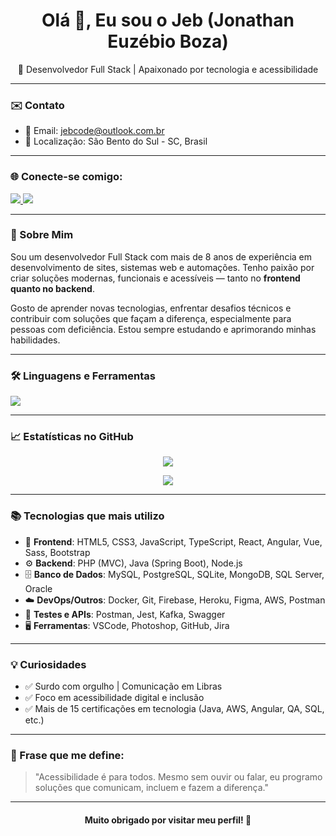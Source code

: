<h1 align="center">Olá 👋, Eu sou o Jeb (Jonathan Euzébio Boza)</h1>

<p align="center">
  🚀 Desenvolvedor Full Stack | Apaixonado por tecnologia e acessibilidade
</p>

---

### ✉️ Contato

- 📧 Email: [jebcode@outlook.com.br](mailto:jebcode@outlook.com.br)
- 📍 Localização: São Bento do Sul - SC, Brasil

---

### 🌐 Conecte-se comigo:

<p align="left">
  <a href="https://www.linkedin.com/in/jonathaneboza" target="_blank">
    <img src="https://img.shields.io/badge/-LinkedIn-%230077B5?style=for-the-badge&logo=linkedin&logoColor=white" />
  </a>
  <a href="mailto:jebcode@outlook.com.br">
    <img src="https://img.shields.io/badge/-Outlook-%230077B5?style=for-the-badge&logo=microsoftoutlook&logoColor=white" />
  </a>
</p>

---

### 🧠 Sobre Mim

Sou um desenvolvedor Full Stack com mais de 8 anos de experiência em desenvolvimento de sites, sistemas web e automações. Tenho paixão por criar soluções modernas, funcionais e acessíveis — tanto no **frontend quanto no backend**.

Gosto de aprender novas tecnologias, enfrentar desafios técnicos e contribuir com soluções que façam a diferença, especialmente para pessoas com deficiência. Estou sempre estudando e aprimorando minhas habilidades.

---

### 🛠️ Linguagens e Ferramentas

<p>
  <img src="https://skillicons.dev/icons?i=html,css,js,ts,react,vue,angular,php,java,spring,flutter,docker,nodejs,mysql,postgres,mongodb,sqlite,figma,aws,git,github,vscode,postman,redux,sass,kotlin,swift,bootstrap,firebase,heroku,c,cpp,cs,photoshop" />
</p>

---

### 📈 Estatísticas no GitHub

<p align="center">
  <img src="https://github-readme-stats.vercel.app/api/top-langs/?username=JonathanBoza&layout=compact&theme=tokyonight" />
</p>

<p align="center">
  <img src="https://github-readme-stats.vercel.app/api?username=JonathanBoza&show_icons=true&locale=pt-br&theme=tokyonight" />
</p>

---

### 📚 Tecnologias que mais utilizo

- 🧩 **Frontend**: HTML5, CSS3, JavaScript, TypeScript, React, Angular, Vue, Sass, Bootstrap  
- ⚙️ **Backend**: PHP (MVC), Java (Spring Boot), Node.js  
- 🗄️ **Banco de Dados**: MySQL, PostgreSQL, SQLite, MongoDB, SQL Server, Oracle  
- ☁️ **DevOps/Outros**: Docker, Git, Firebase, Heroku, Figma, AWS, Postman  
- 🧪 **Testes e APIs**: Postman, Jest, Kafka, Swagger  
- 🖥️ **Ferramentas**: VSCode, Photoshop, GitHub, Jira  

---

### 💡 Curiosidades

- ✅ Surdo com orgulho | Comunicação em Libras  
- ✅ Foco em acessibilidade digital e inclusão  
- ✅ Mais de 15 certificações em tecnologia (Java, AWS, Angular, QA, SQL, etc.)

---

### 💬 Frase que me define:

> "Acessibilidade é para todos. Mesmo sem ouvir ou falar, eu programo soluções que comunicam, incluem e fazem a diferença."

---

<h4 align="center">Muito obrigado por visitar meu perfil! 💙</h4>
